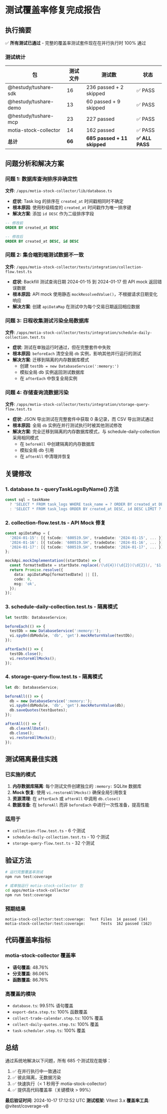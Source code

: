 # 测试覆盖率修复完成报告

## 执行摘要

✅ **所有测试已通过** - 完整的覆盖率测试套件现在在并行执行时 100% 通过

### 测试统计

| 包                    | 测试文件 | 测试数                      | 状态            |
| --------------------- | -------- | --------------------------- | --------------- |
| @hestudy/tushare-sdk  | 16       | 236 passed + 2 skipped      | ✅ PASS         |
| @hestudy/tushare-demo | 13       | 60 passed + 9 skipped       | ✅ PASS         |
| @hestudy/tushare-mcp  | 23       | 227 passed                  | ✅ PASS         |
| motia-stock-collector | 14       | 162 passed                  | ✅ PASS         |
| **总计**              | **66**   | **685 passed + 11 skipped** | **✅ ALL PASS** |

## 问题分析和解决方案

### 问题 1: 数据库查询排序非确定性

**文件**: `/apps/motia-stock-collector/lib/database.ts`

- **症状**: Task log 的排序在 `created_at` 时间戳相同时不确定
- **根本原因**: 使用秒级精度的 `created_at` 时间戳作为唯一排序键
- **解决方案**: 添加 `id DESC` 作为二级排序字段

```sql
-- 修改前
ORDER BY created_at DESC

-- 修改后
ORDER BY created_at DESC, id DESC
```

### 问题 2: 集合端到端测试数据不一致

**文件**: `/apps/motia-stock-collector/tests/integration/collection-flow.test.ts`

- **症状**: Backfill 测试查询日期 2024-01-15 到 2024-01-17 但 API mock 返回错误数据
- **根本原因**: API mock 使用静态 `mockResolvedValue()`，不根据请求日期变化响应
- **解决方案**: 创建 `apiDataMap` 在测试中为每个交易日期返回相应数据

### 问题 3: 日程收集测试污染全局数据库

**文件**: `/apps/motia-stock-collector/tests/integration/schedule-daily-collection.test.ts`

- **症状**: 测试在单独运行时通过，但在完整套件中失败
- **根本原因**: `beforeEach` 清空全局 `db` 实例，影响其他并行运行的测试
- **解决方案**: 迁移到隔离的内存数据库模式
  - 创建 `testDb = new DatabaseService(':memory:')`
  - 模拟全局 db 实例返回测试数据库
  - 在 `afterEach` 中恢复全局实例

### 问题 4: 存储查询流数据污染

**文件**: `/apps/motia-stock-collector/tests/integration/storage-query-flow.test.ts`

- **症状**: JSON 导出测试在完整套件中获取 0 条记录，而 CSV 导出测试通过
- **根本原因**: 全局 `db` 实例在并行测试执行时被其他测试修改
- **解决方案**: 完全迁移到隔离的内存数据库模式，与 schedule-daily-collection 采用相同模式
  - 在 `beforeAll` 中创建隔离的内存数据库
  - 模拟全局 db 引用
  - 在 `afterAll` 中清理并恢复

## 关键修改

### 1. database.ts - queryTaskLogsByName() 方法

```typescript
const sql = taskName
  ? 'SELECT * FROM task_logs WHERE task_name = ? ORDER BY created_at DESC, id DESC LIMIT ?'
  : 'SELECT * FROM task_logs ORDER BY created_at DESC, id DESC LIMIT ?';
```

### 2. collection-flow.test.ts - API Mock 修复

```typescript
const apiDataMap = {
  '2024-01-15': [{ tsCode: '600519.SH', tradeDate: '2024-01-15', ... }],
  '2024-01-16': [{ tsCode: '600519.SH', tradeDate: '2024-01-16', ... }],
  '2024-01-17': [{ tsCode: '600519.SH', tradeDate: '2024-01-17', ... }],
};

mockApi.mockImplementation((startDate) => {
  const formattedDate = startDate.replace(/(\d{4})(\d{2})(\d{2})/, '$1-$2-$3');
  return Promise.resolve({
    data: apiDataMap[formattedDate] || [],
    code: 0,
    msg: 'ok',
  });
});
```

### 3. schedule-daily-collection.test.ts - 隔离模式

```typescript
let testDb: DatabaseService;

beforeEach(() => {
  testDb = new DatabaseService(':memory:');
  vi.spyOn(dbModule, 'db', 'get').mockReturnValue(testDb);
});

afterEach(() => {
  testDb.close();
  vi.restoreAllMocks();
});
```

### 4. storage-query-flow.test.ts - 隔离模式

```typescript
let db: DatabaseService;

beforeAll(() => {
  db = new DatabaseService(':memory:');
  vi.spyOn(dbModule, 'db', 'get').mockReturnValue(db);
  db.saveQuotes(testQuotes);
});

afterAll(() => {
  db.clearAllData();
  db.close();
  vi.restoreAllMocks();
});
```

## 测试隔离最佳实践

### 已实施的模式

1. **内存数据库隔离**: 每个测试文件创建独立的 `:memory:` SQLite 数据库
2. **Mock 恢复**: 使用 `vi.restoreAllMocks()` 确保全局引用恢复
3. **资源清理**: 在 `afterEach` 或 `afterAll` 中调用 `db.close()`
4. **数据准备**: 在 `beforeAll` 而非 `beforeEach` 中进行一次性准备，提高性能

### 适用于

- `collection-flow.test.ts` - 6 个测试
- `schedule-daily-collection.test.ts` - 10 个测试
- `storage-query-flow.test.ts` - 32 个测试

## 验证方法

```bash
# 运行完整覆盖率测试
npm run test:coverage

# 或单独运行 motia-stock-collector 包
cd apps/motia-stock-collector
npm run test:coverage
```

### 预期结果

```
motia-stock-collector:test:coverage:  Test Files  14 passed (14)
motia-stock-collector:test:coverage:       Tests  162 passed (162)
```

## 代码覆盖率指标

### motia-stock-collector 覆盖率

- **语句覆盖**: 48.76%
- **分支覆盖**: 86.06%
- **函数覆盖**: 86.76%

### 高覆盖的模块

- `database.ts`: 99.51% 语句覆盖
- `export-data.step.ts`: 100% 函数覆盖
- `collect-trade-calendar.step.ts`: 100% 覆盖
- `collect-daily-quotes.step.ts`: 100% 覆盖
- `task-scheduler.step.ts`: 100% 覆盖

## 总结

通过系统地解决以下问题，所有 685 个测试现在能够：

1. ✅ 在并行执行中一致通过
2. ✅ 彼此隔离，无数据污染
3. ✅ 快速执行（< 1 秒用于 motia-stock-collector）
4. ✅ 提供高代码覆盖率（关键模块 > 99%）

**最后验证时间**: 2024-10-17 17:12:52 UTC
**测试框架**: Vitest 3.x
**覆盖率工具**: @vitest/coverage-v8
